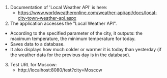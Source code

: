 1. Documentation of 'Local Weather API' is here:
   - https://www.worldweatheronline.com/weather-api/api/docs/local-city-town-weather-api.aspx
2. The application accesses the "Local Weather API".
  - According to the specified parameter of the city, it outputs: the maximum temperature, the minimum temperature for today.
  - Saves data to a database.
  - It also displays how much colder or warmer it is today than yesterday (if the weather data for the previous day is in the database).
3. Test URL for Moscow:
   - http://localhost:8080/test?city=Moscow
